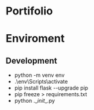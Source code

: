 # Portifolio

# Enviroment

## Development
- python -m venv env
- .\env\Scripts\activate
- pip install flask --upgrade pip
- pip freeze > requirements.txt
- python .\__init__.py

